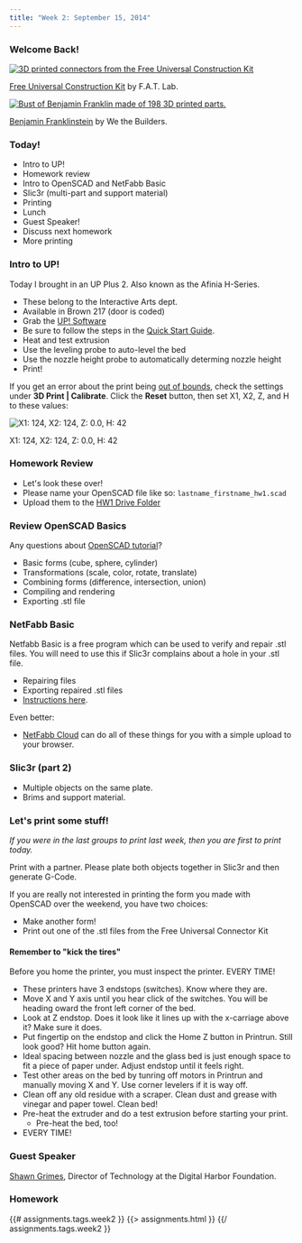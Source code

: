 ```yaml
---
title: "Week 2: September 15, 2014"
---
```


### Welcome Back!

<a href="http://fffff.at/free-universal-construction-kit/"><img src="{{urls.media}}/weeks/02/free_universal_construction_kit.jpg" alt="3D printed connectors from the Free Universal Construction Kit" /></a>

<a href="http://fffff.at/free-universal-construction-kit/">Free Universal Construction Kit</a> by F.A.T. Lab.

<a href="http://www.wethebuilders.com/projects/5"><img class="img-responsive" src="{{urls.media}}/weeks/02/ben_franklinstein.jpg" alt="Bust of Benjamin Franklin made of 198 3D printed parts." /></a>

<a href="http://www.wethebuilders.com/projects/5">Benjamin Franklinstein</a> by We the Builders.

### Today!

* Intro to UP!
* Homework review
* Intro to OpenSCAD and NetFabb Basic
* Slic3r (multi-part and support material)
* Printing
* Lunch
* Guest Speaker!
* Discuss next homework
* More printing

### Intro to UP!

Today I brought in an UP Plus 2. Also known as the Afinia H-Series.

* These belong to the Interactive Arts dept.
* Available in Brown 217 (door is coded)
* Grab the [UP! Software](http://www.pp3dp.com/index.php?option=com_jdownloads&view=viewcategory&catid=1&Itemid=90)
* Be sure to follow the steps in the <a href="{{urls.media}}/weeks/02/Afinia-H480-3D-Printer-Quick-Start-Guide.pdf">Quick Start Guide</a>.
 * Heat and test extrusion
 * Use the leveling probe to auto-level the bed
 * Use the nozzle height probe to automatically determing nozzle height
 * Print!

If you get an error about the print being [out of bounds](http://pp3dp.com/forum/viewtopic.php?f=3&t=602), check the settings under **3D Print | Calibrate**. Click the **Reset** button, then set X1, X2, Z, and H to these values:

<img class="img-responsive" src="{{urls.media}}/weeks/02/up_calibrate_xyz.png" alt="X1: 124, X2: 124, Z: 0.0, H: 42" />

X1: 124, X2: 124, Z: 0.0, H: 42

### Homework Review

* Let's look these over!
* Please name your OpenSCAD file like so: `lastname_firstname_hw1.scad`
* Upload them to the [HW1 Drive Folder](https://drive.google.com/a/mica.edu/?tab=mo#folders/0B7mVHIpNW9snQk1sZUYzTHpocG8)

### Review OpenSCAD Basics

Any questions about [OpenSCAD tutorial](http://spolearninglab.com/curriculum/software/3d_modeling/openscad_intro.html)?

* Basic forms (cube, sphere, cylinder)
* Transformations (scale, color, rotate, translate)
* Combining forms (difference, intersection, union)
* Compiling and rendering
* Exporting .stl file

### NetFabb Basic

Netfabb Basic is a free program which can be used to verify and repair .stl files. You will need to use this if Slic3r complains about a hole in your .stl file.

* Repairing files
* Exporting repaired .stl files
* [Instructions here](http://www.shapeways.com/tutorials/how_to_use_meshlab_and_netfabb).

Even better:

* [NetFabb Cloud](https://netfabb.azurewebsites.net/) can do all of these things for you with a simple upload to your browser.

### Slic3r (part 2)

* Multiple objects on the same plate.
* Brims and support material.

### Let's print some stuff!

*If you were in the last groups to print last week, then you are first to print today.*

Print with a partner. Please plate both objects together in Slic3r and then generate G-Code.

If you are really not interested in printing the form you made with OpenSCAD over the weekend, you have two choices:

* Make another form!
* Print out one of the .stl files from the Free Universal Connector Kit

#### Remember to "kick the tires"

Before you home the printer, you must inspect the printer. EVERY TIME!

* These printers have 3 endstops (switches). Know where they are.
* Move X and Y axis until you hear click of the switches. You will be heading oward the front left corner of the bed.
* Look at Z endstop. Does it look like it lines up with the x-carriage above it? Make sure it does.
* Put fingertip on the endstop and click the Home Z button in Printrun. Still look good? Hit home button again.
* Ideal spacing between nozzle and the glass bed is just enough space to fit a piece of paper under. Adjust endstop until it feels right.
* Test other areas on the bed by tunring off motors in Printrun and manually moving X and Y. Use corner levelers if it is way off.
* Clean off any old residue with a scraper. Clean dust and grease with vinegar and paper towel. Clean bed!
* Pre-heat the extruder and do a test extrusion before starting your print.
  * Pre-heat the bed, too!
* EVERY TIME!

### Guest Speaker

[Shawn Grimes](http://www.digitalharbor.org/team/shawn-grimes/), Director of Technology at the Digital Harbor Foundation.

### Homework

{{# assignments.tags.week2 }}
{{> assignments.html }}
{{/ assignments.tags.week2 }}
